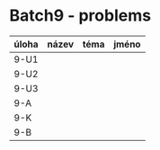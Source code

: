 # Batch9 - problems

| úloha | název | téma | jméno |
|-------|-------|------|-------|
| 9-U1  |       |      |       |
| 9-U2  |       |      |       |
| 9-U3  |       |      |       |
| 9-A   |       |      |       |
| 9-K   |       |      |       |
| 9-B   |       |      |       |
